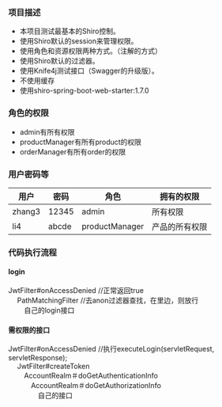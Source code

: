### 项目描述
- 本项目测试最基本的Shiro控制。
- 使用Shiro默认的session来管理权限。
- 使用角色和资源权限两种方式。（注解的方式）
- 使用Shiro默认的过滤器。
- 使用Knife4j测试接口（Swagger的升级版）。
- 不使用缓存
- 使用shiro-spring-boot-web-starter:1.7.0

### 角色的权限
- admin有所有权限
- productManager有所有product的权限
- orderManager有所有order的权限

### 用户密码等

| 用户        |    密码      |    角色          | 拥有的权限                                  |
| ---------- | ------------ | ---------------- | ---------------------------------- |
| zhang3     |  12345       | admin            |  所有权限                                     |
|  li4       | abcde        |productManager    | 产品的所有权限 |

### 代码执行流程
#### login
JwtFilter#onAccessDenied  //正常返回true  
&emsp; PathMatchingFilter         //去anon过滤器查找，在里边，则放行  
&emsp;&emsp; 自己的login接口
#### 需权限的接口
JwtFilter#onAccessDenied  //执行executeLogin(servletRequest, servletResponse);  
&emsp; JwtFilter#createToken  
&emsp;&emsp; AccountRealm＃doGetAuthenticationInfo  
&emsp;&emsp;&emsp; AccountRealm＃doGetAuthorizationInfo  
&emsp;&emsp;&emsp;&emsp; 自己的接口